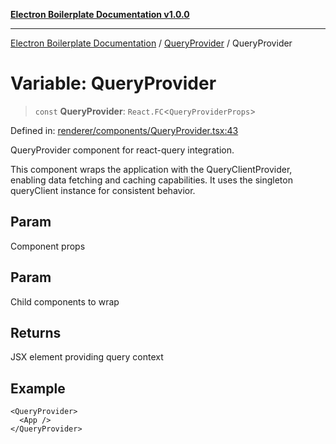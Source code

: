 [**Electron Boilerplate Documentation v1.0.0**](../../README.md)

---

[Electron Boilerplate Documentation](../../modules.md) / [QueryProvider](../README.md) / QueryProvider

# Variable: QueryProvider

> `const` **QueryProvider**: `React.FC`\<`QueryProviderProps`\>

Defined in: [renderer/components/QueryProvider.tsx:43](https://github.com/wijnand-gritter/electron-boilerplate/blob/c2867786d8264971474ef9a0d9cc5a8943053f07/src/renderer/components/QueryProvider.tsx#L43)

QueryProvider component for react-query integration.

This component wraps the application with the QueryClientProvider,
enabling data fetching and caching capabilities. It uses the
singleton queryClient instance for consistent behavior.

## Param

Component props

## Param

Child components to wrap

## Returns

JSX element providing query context

## Example

```tsx
<QueryProvider>
  <App />
</QueryProvider>
```
